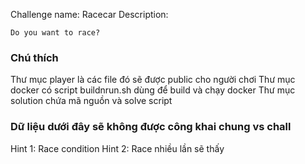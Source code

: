 Challenge name: Racecar
Description:
```
Do you want to race?
```

### Chú thích
Thư mục player là các file đó sẽ được public cho người chơi
Thư mục docker có script buildnrun.sh dùng để build và chạy docker
Thư mục solution chứa mã nguồn và solve script

### Dữ liệu dưới đây sẽ không được công khai chung vs chall
Hint 1: Race condition
Hint 2: Race nhiều lần sẽ thấy